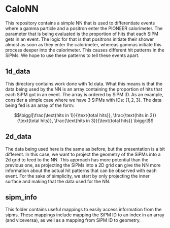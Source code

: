 # CaloNN
This repository contains a simple NN that is used to differentiate events where a gamma particle and a positron enter the PIONEER calorimeter. The parameter that is being evaluated is the proportion of hits that each SiPM gets in an event. The logic for that is that positrons initiate their shower almost as soon as they enter the calorimeter, whereas gammas initiate this process deeper into the calorimeter. This causes different hit patterns in the SiPMs. We hope to use these patterns to tell these events apart.

## 1d_data
This directory contains work done with 1d data. What this means is that the data being used by the NN is an array containing the proportion of hits that each SiPM got in an event. The array is ordered by SiPM ID. As an example, consider a simple case where we have 3 SiPMs with IDs: $\{1,2,3\}$. The data being fed is an array of the form:

$$\biggl[\frac{\text{hits in 1}}{\text{total hits}}, \frac{\text{hits in 2}}{\text{total hits}}, \frac{\text{hits in 3}}{\text{total hits}} \biggr]$$

## 2d_data
The data being used here is the same as before, but the presentation is a bit different. In this case, we want to project the geometry of the SiPMs into a 2d grid to feed to the NN. This approach has more potential than the previous one, as projecting the SiPMs into a 2D grid can give the NN more information about the actual hit patterns that can be observed with each event. For the sake of simplicity, we start by only projecting the inner surface and making that the data used for the NN.

## sipm_info
This folder contains useful mappings to easily access information from the sipms. These mappings include mapping the SiPM ID to an index in an array (and viceversa), as well as a mapping from SiPM ID to geometry.